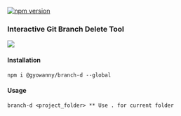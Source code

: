 [![npm version](https://badge.fury.io/js/%40gyowanny%2Fbranch-d.svg)](https://badge.fury.io/js/%40gyowanny%2Fbranch-d)

### Interactive Git Branch Delete Tool

![](./docs/resources/branch-d.gif)

#### Installation

```
npm i @gyowanny/branch-d --global
```

#### Usage

```
branch-d <project_folder> ** Use . for current folder
```
